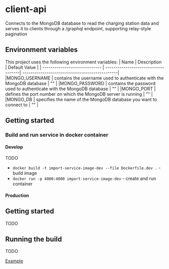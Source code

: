 # client-api

Connects to the MongoDB database to read the charging station data and serves it to clients through a /graphql endpoint, supporting relay-style pagination

## Environment variables

This project uses the following environment variables:
| Name | Description | Default Value |
| ----------------------------- | ------------------------------------| -----------------------------------------------|
|MONGO_USERNAME | contains the username used to authenticate with the MongoDB database | "" |
|MONGO_PASSWORD | contains the password used to authenticate with the MongoDB database | "" |
|MONGO_PORT | defines the port number on which the MongoDB server is running | "" |
|MONGO_DB | specifies the name of the MongoDB database you want to connect to | "" |

## Getting started

### Build and run service in docker container

#### Develop

TODO

- `docker build -t import-service-image-dev --file Dockerfile.dev .` - build image
- `docker run -p 4000:4000 import-service-image-dev` - create and run container

#### Production

## Getting started

TODO

## Running the build

TODO

[Example](https://github.com/rhappdev/nodejs-template/blob/master/Readme.md)
